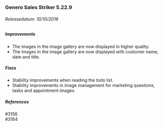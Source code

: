 ### Genero Sales Striker 5.22.9

###### Releasedatum: 10/10/2019

##### Improvements

* The images in the image gallery are now displayed in higher quality.
* The images in the image gallery are now displayed with customer name, date and title.

##### Fixes

* Stability improvements when reading the todo list.
* Stability improvements in image management for marketing questions, tasks and appointment images.

##### References

#3156 \
#3164
